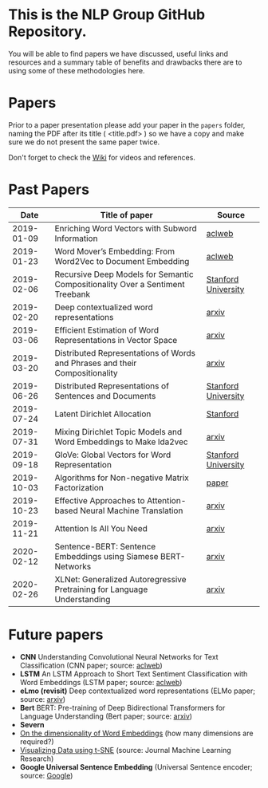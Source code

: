 # This is the NLP Group GitHub Repository. 

You will be able to find papers we have discussed, useful links and resources and a summary table of benefits and drawbacks there are to using some of these methodologies here.  

# Papers

Prior to a paper presentation please add your paper in the `papers` folder, naming the PDF after its title ( <title.pdf> ) so we have a copy and make sure we do not present the same paper twice.

Don't forget to check the [Wiki](https://github.com/datasciencecampus/nlp_club/wiki) for videos and references.

# Past Papers

| Date | Title of paper | Source |
|------|----------------|--------|
|2019-01-09|Enriching Word Vectors with Subword Information | [aclweb](http://aclweb.org/anthology/D18-1482) |
|2019-01-23|Word Mover’s Embedding: From Word2Vec to Document Embedding| [aclweb](http://aclweb.org/anthology/D18-1482) |
|2019-02-06|Recursive Deep Models for Semantic Compositionality Over a Sentiment Treebank| [Stanford University](https://nlp.stanford.edu/~socherr/EMNLP2013_RNTN.pdf)|
|2019-02-20|Deep contextualized word representations|[arxiv](https://arxiv.org/pdf/1802.05365.pdf)|
|2019-03-06|Efficient Estimation of Word Representations in Vector Space|[arxiv](https://arxiv.org/pdf/1301.3781.pdf)|
|2019-03-20|Distributed Representations of Words and Phrases and their Compositionality|[arxiv](https://arxiv.org/abs/1310.4546)|
|2019-06-26|Distributed Representations of Sentences and Documents|[Stanford University](https://cs.stanford.edu/~quocle/paragraph_vector.pdf) |
|2019-07-24|Latent Dirichlet Allocation|[Stanford](https://ai.stanford.edu/~ang/papers/nips01-lda.pdf)|
|2019-07-31|Mixing Dirichlet Topic Models and Word Embeddings to Make lda2vec|[arxiv](https://arxiv.org/abs/1605.02019)|
|2019-09-18|GloVe: Global Vectors for Word Representation| [Stanford University](https://nlp.stanford.edu/pubs/glove.pdf)|
|2019-10-03|Algorithms for Non-negative Matrix Factorization| [paper](https://papers.nips.cc/paper/1861-algorithms-for-non-negative-matrix-factorization.pdf)|
|2019-10-23| Effective Approaches to Attention-based Neural Machine Translation| [arxiv](https://arxiv.org/pdf/1508.04025.pdf)|
|2019-11-21|Attention Is All You Need|[arxiv](https://arxiv.org/pdf/1706.03762.pdf)|
|2020-02-12| Sentence-BERT: Sentence Embeddings using Siamese BERT-Networks| [arxiv](https://arxiv.org/abs/1908.10084)|
|2020-02-26| XLNet: Generalized Autoregressive Pretraining for Language Understanding| [arxiv](https://arxiv.org/pdf/1906.08237.pdf)|

# Future papers 
- **CNN** Understanding Convolutional Neural Networks for Text Classification (CNN paper; source: [aclweb](https://www.aclweb.org/anthology/W18-5408))
- **LSTM** An LSTM Approach to Short Text Sentiment Classification with
Word Embeddings (LSTM paper; source: [aclweb](https://www.aclweb.org/anthology/O18-1021))
- **eLmo (revisit)** Deep contextualized word representations (ELMo paper; source: [arxiv](https://arxiv.org/pdf/1802.05365.pdf))
- **Bert** BERT: Pre-training of Deep Bidirectional Transformers for Language Understanding (Bert paper; source: [arxiv](https://arxiv.org/abs/1810.04805))
- **Severn** 
- [On the dimensionality of Word Embeddings](https://arxiv.org/abs/1812.04224) (how many dimensions are required?)
- [Visualizing Data using t-SNE](http://www.jmlr.org/papers/volume9/vandermaaten08a/vandermaaten08a.pdf) (source: Journal Machine Learning Research)
- **Google Universal Sentence Embedding** (Universal Sentence encoder; source: [Google](https://static.googleusercontent.com/media/research.google.com/en//pubs/archive/46808.pdf)) 
